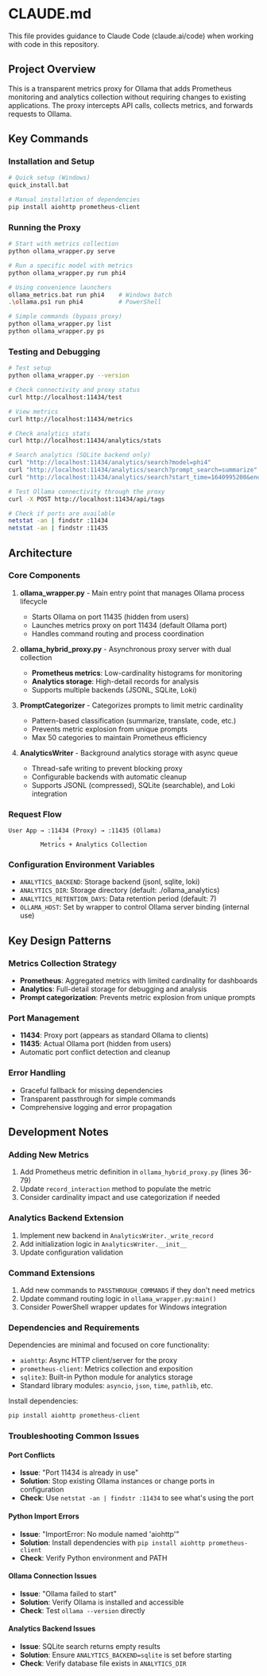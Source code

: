 # CLAUDE.md

This file provides guidance to Claude Code (claude.ai/code) when working with code in this repository.

## Project Overview

This is a transparent metrics proxy for Ollama that adds Prometheus monitoring and analytics collection without requiring changes to existing applications. The proxy intercepts API calls, collects metrics, and forwards requests to Ollama.

## Key Commands

### Installation and Setup
```bash
# Quick setup (Windows)
quick_install.bat

# Manual installation of dependencies
pip install aiohttp prometheus-client
```

### Running the Proxy
```bash
# Start with metrics collection
python ollama_wrapper.py serve

# Run a specific model with metrics
python ollama_wrapper.py run phi4

# Using convenience launchers
ollama_metrics.bat run phi4    # Windows batch
.\ollama.ps1 run phi4          # PowerShell

# Simple commands (bypass proxy)
python ollama_wrapper.py list
python ollama_wrapper.py ps
```

### Testing and Debugging
```bash
# Test setup
python ollama_wrapper.py --version

# Check connectivity and proxy status
curl http://localhost:11434/test

# View metrics
curl http://localhost:11434/metrics

# Check analytics stats
curl http://localhost:11434/analytics/stats

# Search analytics (SQLite backend only)
curl "http://localhost:11434/analytics/search?model=phi4"
curl "http://localhost:11434/analytics/search?prompt_search=summarize"
curl "http://localhost:11434/analytics/search?start_time=1640995200&end_time=1641081600"

# Test Ollama connectivity through the proxy
curl -X POST http://localhost:11434/api/tags

# Check if ports are available
netstat -an | findstr :11434
netstat -an | findstr :11435
```

## Architecture

### Core Components

1. **ollama_wrapper.py** - Main entry point that manages Ollama process lifecycle
   - Starts Ollama on port 11435 (hidden from users)
   - Launches metrics proxy on port 11434 (default Ollama port)
   - Handles command routing and process coordination

2. **ollama_hybrid_proxy.py** - Asynchronous proxy server with dual collection
   - **Prometheus metrics**: Low-cardinality histograms for monitoring
   - **Analytics storage**: High-detail records for analysis
   - Supports multiple backends (JSONL, SQLite, Loki)

3. **PromptCategorizer** - Categorizes prompts to limit metric cardinality
   - Pattern-based classification (summarize, translate, code, etc.)
   - Prevents metric explosion from unique prompts
   - Max 50 categories to maintain Prometheus efficiency

4. **AnalyticsWriter** - Background analytics storage with async queue
   - Thread-safe writing to prevent blocking proxy
   - Configurable backends with automatic cleanup
   - Supports JSONL (compressed), SQLite (searchable), and Loki integration

### Request Flow
```
User App → :11434 (Proxy) → :11435 (Ollama)
              ↓
         Metrics + Analytics Collection
```

### Configuration Environment Variables
- `ANALYTICS_BACKEND`: Storage backend (jsonl, sqlite, loki)
- `ANALYTICS_DIR`: Storage directory (default: ./ollama_analytics)  
- `ANALYTICS_RETENTION_DAYS`: Data retention period (default: 7)
- `OLLAMA_HOST`: Set by wrapper to control Ollama server binding (internal use)

## Key Design Patterns

### Metrics Collection Strategy
- **Prometheus**: Aggregated metrics with limited cardinality for dashboards
- **Analytics**: Full-detail storage for debugging and analysis
- **Prompt categorization**: Prevents metric explosion from unique prompts

### Port Management
- **11434**: Proxy port (appears as standard Ollama to clients)
- **11435**: Actual Ollama port (hidden from users)
- Automatic port conflict detection and cleanup

### Error Handling
- Graceful fallback for missing dependencies
- Transparent passthrough for simple commands
- Comprehensive logging and error propagation

## Development Notes

### Adding New Metrics
1. Add Prometheus metric definition in `ollama_hybrid_proxy.py` (lines 36-79)
2. Update `record_interaction` method to populate the metric
3. Consider cardinality impact and use categorization if needed

### Analytics Backend Extension
1. Implement new backend in `AnalyticsWriter._write_record`
2. Add initialization logic in `AnalyticsWriter.__init__`
3. Update configuration validation

### Command Extensions
1. Add new commands to `PASSTHROUGH_COMMANDS` if they don't need metrics
2. Update command routing logic in `ollama_wrapper.py:main()`
3. Consider PowerShell wrapper updates for Windows integration

### Dependencies and Requirements
Dependencies are minimal and focused on core functionality:
- `aiohttp`: Async HTTP client/server for the proxy
- `prometheus-client`: Metrics collection and exposition
- `sqlite3`: Built-in Python module for analytics storage
- Standard library modules: `asyncio`, `json`, `time`, `pathlib`, etc.

Install dependencies:
```bash
pip install aiohttp prometheus-client
```

### Troubleshooting Common Issues

#### Port Conflicts
- **Issue**: "Port 11434 is already in use"
- **Solution**: Stop existing Ollama instances or change ports in configuration
- **Check**: Use `netstat -an | findstr :11434` to see what's using the port

#### Python Import Errors
- **Issue**: "ImportError: No module named 'aiohttp'"
- **Solution**: Install dependencies with `pip install aiohttp prometheus-client`
- **Check**: Verify Python environment and PATH

#### Ollama Connection Issues
- **Issue**: "Ollama failed to start"
- **Solution**: Verify Ollama is installed and accessible
- **Check**: Test `ollama --version` directly

#### Analytics Backend Issues
- **Issue**: SQLite search returns empty results
- **Solution**: Ensure `ANALYTICS_BACKEND=sqlite` is set before starting
- **Check**: Verify database file exists in `ANALYTICS_DIR`